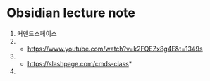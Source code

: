 # Obsidian lecture note

1. 커맨드스페이스
2. * https://www.youtube.com/watch?v=k2FQEZx8g4E&t=1349s
3. * https://slashpage.com/cmds-class*
4. 